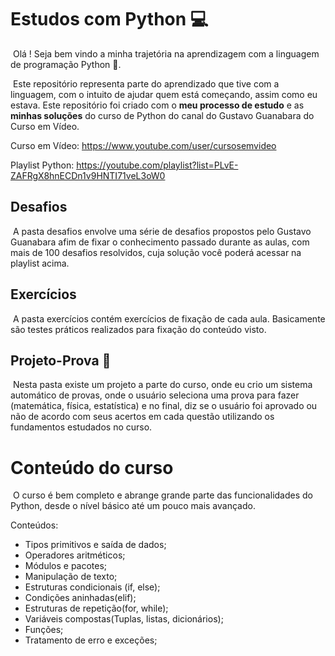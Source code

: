 # Estudos com Python :computer:

​	Olá ! Seja bem vindo a minha trajetória na aprendizagem com a linguagem de programação Python :wave:.

​	Este repositório representa parte do aprendizado que tive com a linguagem, com o intuito de ajudar quem está começando, assim como eu estava.  Este repositório foi criado com o **meu processo de estudo** e as **minhas soluções** do curso de Python do canal do Gustavo Guanabara do Curso em Vídeo.

Curso em Vídeo: https://www.youtube.com/user/cursosemvideo

Playlist Python: https://youtube.com/playlist?list=PLvE-ZAFRgX8hnECDn1v9HNTI71veL3oW0

## Desafios 

​	A pasta desafios envolve uma série de desafios propostos pelo Gustavo Guanabara afim de fixar o conhecimento passado durante as aulas, com mais de 100 desafios resolvidos, cuja solução você poderá acessar na playlist acima.

## Exercícios 

​	A pasta exercícios contém exercícios de fixação de cada aula. Basicamente são testes práticos realizados para fixação do conteúdo visto.

## Projeto-Prova :pencil:

​	Nesta pasta existe um projeto a parte do curso, onde eu crio um sistema automático de provas, onde o usuário seleciona uma prova para fazer (matemática, física, estatística) e no final, diz se o usuário foi aprovado ou não de acordo com seus acertos em cada questão utilizando os fundamentos estudados no curso.

# Conteúdo do curso

​	O curso é bem completo e abrange grande parte das funcionalidades do Python, desde o nível básico até um pouco mais avançado.

Conteúdos:

- Tipos primitivos e saída de dados;
- Operadores aritméticos;
- Módulos e pacotes;
- Manipulação de texto;
- Estruturas condicionais (if, else);
-  Condições aninhadas(elif);
- Estruturas de repetição(for, while);
- Variáveis compostas(Tuplas, listas, dicionários);
- Funções;
- Tratamento de erro e exceções;

